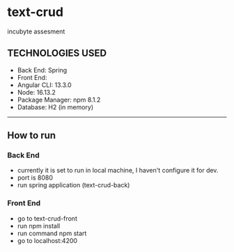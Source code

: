 # text-crud
incubyte assesment

## TECHNOLOGIES USED

* Back End: Spring
* Front End:
* Angular CLI: 13.3.0
* Node: 16.13.2
* Package Manager: npm 8.1.2
* Database: H2 (in memory)
---------------------------------------

## How to run

### Back End
* currently it is set to run in local machine, I haven't configure it for dev.
* port is 8080
* run spring application (text-crud-back)

### Front End 
* go to text-crud-front
* run npm install
* run command npm start
* go to localhost:4200

